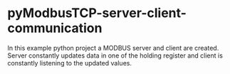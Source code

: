 # pyModbusTCP-server-client-communication
In this example python project a MODBUS server and client are created. Server constantly updates data in one of the holding register and client is constantly listening to the updated values.
